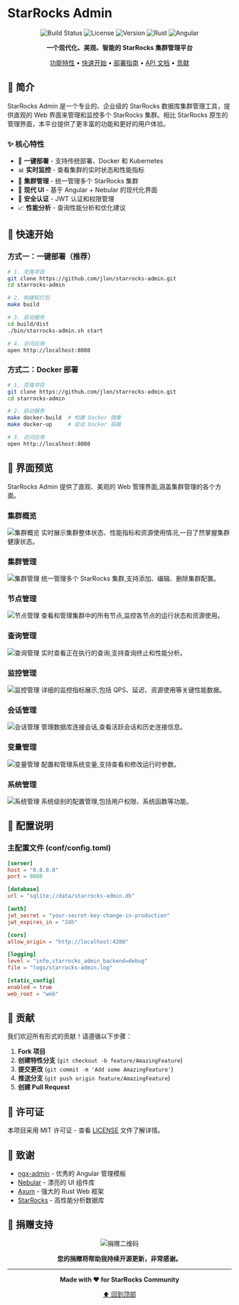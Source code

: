 # StarRocks Admin

<div align="center">

![Build Status](https://img.shields.io/badge/build-passing-brightgreen)
![License](https://img.shields.io/badge/license-MIT-blue)
![Version](https://img.shields.io/badge/version-0.1.0-orange)
![Rust](https://img.shields.io/badge/rust-1.75+-red)
![Angular](https://img.shields.io/badge/angular-15+-red)

**一个现代化、美观、智能的 StarRocks 集群管理平台**

[功能特性](#-功能特性) • [快速开始](#-快速开始) • [部署指南](#-部署指南) • [API 文档](#-api-文档) • [贡献](#-贡献)

</div>

## 📖 简介

StarRocks Admin 是一个专业的、企业级的 StarRocks 数据库集群管理工具，提供直观的 Web 界面来管理和监控多个 StarRocks 集群。相比 StarRocks 原生的管理界面，本平台提供了更丰富的功能和更好的用户体验。

### ✨ 核心特性

- 🚀 **一键部署** - 支持传统部署、Docker 和 Kubernetes
- 📊 **实时监控** - 查看集群的实时状态和性能指标
- 🔧 **集群管理** - 统一管理多个 StarRocks 集群
- 🎨 **现代 UI** - 基于 Angular + Nebular 的现代化界面
- 🔐 **安全认证** - JWT 认证和权限管理
- 📈 **性能分析** - 查询性能分析和优化建议

## 🚀 快速开始

### 方式一：一键部署（推荐）

```bash
# 1. 克隆项目
git clone https://github.com/jlon/starrocks-admin.git
cd starrocks-admin

# 2. 构建和打包
make build

# 3. 启动服务
cd build/dist
./bin/starrocks-admin.sh start

# 4. 访问应用
open http://localhost:8080
```

### 方式二：Docker 部署

```bash
# 1. 克隆项目
git clone https://github.com/jlon/starrocks-admin.git
cd starrocks-admin

# 2. 启动服务
make docker-build  # 构建 Docker 镜像
make docker-up     # 启动 Docker 容器

# 3. 访问应用
open http://localhost:8080
```

## 🎨 界面预览

StarRocks Admin 提供了直观、美观的 Web 管理界面,涵盖集群管理的各个方面。

### 集群概览
![集群概览](docs/images/1集群概览.png)
实时展示集群整体状态、性能指标和资源使用情况,一目了然掌握集群健康状态。

### 集群管理
![集群管理](docs/images/7集群管理.png)
统一管理多个 StarRocks 集群,支持添加、编辑、删除集群配置。

### 节点管理
![节点管理](docs/images/2节点管理.png)
查看和管理集群中的所有节点,监控各节点的运行状态和资源使用。

### 查询管理
![查询管理](docs/images/3查询管理.png)
实时查看正在执行的查询,支持查询终止和性能分析。

### 监控管理
![监控管理](docs/images/8监控管理.png)
详细的监控指标展示,包括 QPS、延迟、资源使用等关键性能数据。

### 会话管理
![会话管理](docs/images/6回话管理.png)
管理数据库连接会话,查看活跃会话和历史连接信息。

### 变量管理
![变量管理](docs/images/5变量管理.png)
配置和管理系统变量,支持查看和修改运行时参数。

### 系统管理
![系统管理](docs/images/4系统管理.png)
系统级别的配置管理,包括用户权限、系统函数等功能。

## 🔧 配置说明

### 主配置文件 (conf/config.toml)

```toml
[server]
host = "0.0.0.0"
port = 8080

[database]
url = "sqlite://data/starrocks-admin.db"

[auth]
jwt_secret = "your-secret-key-change-in-production"
jwt_expires_in = "24h"

[cors]
allow_origin = "http://localhost:4200"

[logging]
level = "info,starrocks_admin_backend=debug"
file = "logs/starrocks-admin.log"

[static_config]
enabled = true
web_root = "web"
```

## 🤝 贡献

我们欢迎所有形式的贡献！请遵循以下步骤：

1. **Fork 项目**
2. **创建特性分支** (`git checkout -b feature/AmazingFeature`)
3. **提交更改** (`git commit -m 'Add some AmazingFeature'`)
4. **推送分支** (`git push origin feature/AmazingFeature`)
5. **创建 Pull Request**

## 📄 许可证

本项目采用 MIT 许可证 - 查看 [LICENSE](LICENSE) 文件了解详情。

## 🙏 致谢

- [ngx-admin](https://github.com/John/ngx-admin) - 优秀的 Angular 管理模板
- [Nebular](https://John.github.io/nebular/) - 漂亮的 UI 组件库
- [Axum](https://github.com/tokio-rs/axum) - 强大的 Rust Web 框架
- [StarRocks](https://www.starrocks.io/) - 高性能分析数据库

## 💝 捐赠支持

<div align="center">

![捐赠二维码](docs/images/wx.png)

**您的捐赠将帮助我持续开源更新，非常感谢。**

---

**Made with ❤️ for StarRocks Community**

[⬆ 回到顶部](#starrocks-admin)

</div>